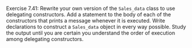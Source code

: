 Exercise 7.41: Rewrite your own version of the ```Sales_data``` class to use
delegating constructors. Add a statement to the body of each of the
constructors that prints a message whenever it is executed. Write
declarations to construct a ```Sales_data``` object in every way possible. Study
the output until you are certain you understand the order of execution among
delegating constructors.